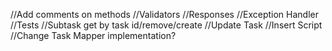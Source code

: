 
//Add comments on methods
//Validators
//Responses
//Exception Handler
//Tests
//Subtask get by task id/remove/create
//Update Task
//Insert Script
//Change Task Mapper implementation?
